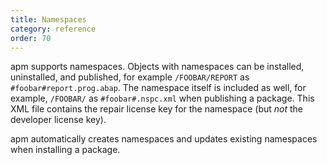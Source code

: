 ```yaml
---
title: Namespaces
category: reference
order: 70
---
```


apm supports namespaces. Objects with namespaces can be installed, uninstalled, and published, for example `/FOOBAR/REPORT` as `#foobar#report.prog.abap`. The namespace itself is included as well, for example, `/FOOBAR/` as `#foobar#.nspc.xml` when publishing a package. This XML file contains the repair license key for the namespace (but *not* the developer license key).

apm automatically creates namespaces and updates existing namespaces when installing a package. 
